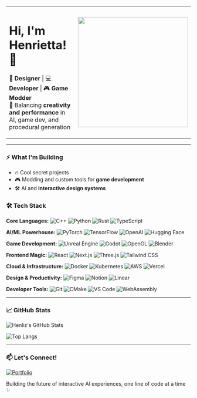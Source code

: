 <table>
<tr>
<td>

# Hi, I'm Henrietta! 👋  
🎨 **Designer** | 💻 **Developer** | 🎮 **Game Modder**  
🚀 Balancing **creativity and performance** in AI, game dev, and procedural generation

</td>
<td>

<img src="https://cdn.prod.website-files.com/667c3c67ba93623344ee6ac7/6787be4e832d36673f861bff_221352975-94759904-aa4c-4032-a8ab-b546efb9c478.gif" width="300"/>

</td>
</tr>
</table>

---

### ⚡ **What I'm Building**
- 🔥 Cool secret projects
- 🎮 Modding and custom tools for **game development**
- 🛠️ AI and **interactive design systems**

### 🛠 **Tech Stack**
**Core Languages:**
![C++](https://img.shields.io/badge/C++-00599C?style=for-the-badge&logo=cplusplus&logoColor=white) ![Python](https://img.shields.io/badge/Python-3776AB?style=for-the-badge&logo=python&logoColor=white) ![Rust](https://img.shields.io/badge/Rust-000000?style=for-the-badge&logo=rust&logoColor=white) ![TypeScript](https://img.shields.io/badge/TypeScript-007ACC?style=for-the-badge&logo=typescript&logoColor=white)

**AI/ML Powerhouse:**
![PyTorch](https://img.shields.io/badge/PyTorch-EE4C2C?style=for-the-badge&logo=pytorch&logoColor=white) ![TensorFlow](https://img.shields.io/badge/TensorFlow-FF6F00?style=for-the-badge&logo=tensorflow&logoColor=white) ![OpenAI](https://img.shields.io/badge/OpenAI-412991?style=for-the-badge&logo=openai&logoColor=white) ![Hugging Face](https://img.shields.io/badge/🤗_Hugging_Face-FFD21E?style=for-the-badge&logoColor=black)

**Game Development:**
![Unreal Engine](https://img.shields.io/badge/Unreal_Engine-0E1128?style=for-the-badge&logo=unrealengine&logoColor=white) ![Godot](https://img.shields.io/badge/Godot-478CBF?style=for-the-badge&logo=godotengine&logoColor=white) ![OpenGL](https://img.shields.io/badge/OpenGL-5586A4?style=for-the-badge&logo=opengl&logoColor=white) ![Blender](https://img.shields.io/badge/Blender-E87D0D?style=for-the-badge&logo=blender&logoColor=white)

**Frontend Magic:**
![React](https://img.shields.io/badge/React-20232A?style=for-the-badge&logo=react&logoColor=61DAFB) ![Next.js](https://img.shields.io/badge/Next.js-000?style=for-the-badge&logo=nextdotjs&logoColor=white) ![Three.js](https://img.shields.io/badge/Three.js-000000?style=for-the-badge&logo=threedotjs&logoColor=white) ![Tailwind CSS](https://img.shields.io/badge/Tailwind_CSS-38B2AC?style=for-the-badge&logo=tailwind-css&logoColor=white)

**Cloud & Infrastructure:**
![Docker](https://img.shields.io/badge/Docker-2CA5E0?style=for-the-badge&logo=docker&logoColor=white) ![Kubernetes](https://img.shields.io/badge/Kubernetes-326ce5?style=for-the-badge&logo=kubernetes&logoColor=white) ![AWS](https://img.shields.io/badge/AWS-FF9900?style=for-the-badge&logo=amazonaws&logoColor=white) ![Vercel](https://img.shields.io/badge/Vercel-000000?style=for-the-badge&logo=vercel&logoColor=white)

**Design & Productivity:**
![Figma](https://img.shields.io/badge/Figma-F24E1E?style=for-the-badge&logo=figma&logoColor=white) ![Notion](https://img.shields.io/badge/Notion-000000?style=for-the-badge&logo=notion&logoColor=white) ![Linear](https://img.shields.io/badge/Linear-5E6AD2?style=for-the-badge&logo=linear&logoColor=white)

**Developer Tools:**
![Git](https://img.shields.io/badge/Git-F05032?style=for-the-badge&logo=git&logoColor=white) ![CMake](https://img.shields.io/badge/CMake-064F8C?style=for-the-badge&logo=cmake&logoColor=white) ![VS Code](https://img.shields.io/badge/VS_Code-0078D4?style=for-the-badge&logo=visual%20studio%20code&logoColor=white) ![WebAssembly](https://img.shields.io/badge/WebAssembly-654FF0?style=for-the-badge&logo=webassembly&logoColor=white)

---

### 📈 **GitHub Stats**
![Henliz's GitHub Stats](https://github-readme-stats.vercel.app/api?username=henliz&show_icons=true&theme=radical)

![Top Langs](https://github-readme-stats.vercel.app/api/top-langs/?username=henliz&layout=compact&theme=radical)

---

### 📫 **Let's Connect!**
[![Portfolio](https://img.shields.io/badge/Portfolio-000?style=for-the-badge&logo=webflow&logoColor=white)](https://henrietta.webflow.io/)

Building the future of interactive AI experiences, one line of code at a time ✨
